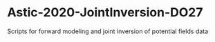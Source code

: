 # Astic-2020-JointInversion-DO27
Scripts for forward modeling and joint inversion of potential fields data
